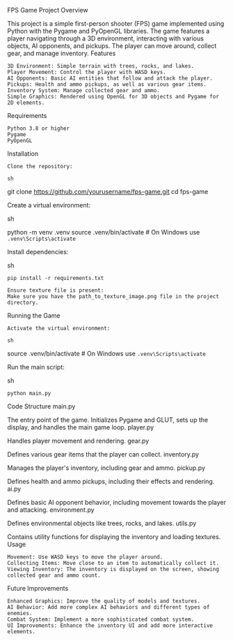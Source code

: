 FPS Game Project
Overview

This project is a simple first-person shooter (FPS) game implemented using Python with the Pygame and PyOpenGL libraries. The game features a player navigating through a 3D environment, interacting with various objects, AI opponents, and pickups. The player can move around, collect gear, and manage inventory.
Features

    3D Environment: Simple terrain with trees, rocks, and lakes.
    Player Movement: Control the player with WASD keys.
    AI Opponents: Basic AI entities that follow and attack the player.
    Pickups: Health and ammo pickups, as well as various gear items.
    Inventory System: Manage collected gear and ammo.
    Simple Graphics: Rendered using OpenGL for 3D objects and Pygame for 2D elements.

Requirements

    Python 3.8 or higher
    Pygame
    PyOpenGL

Installation

    Clone the repository:

    sh

git clone https://github.com/yourusername/fps-game.git
cd fps-game

Create a virtual environment:

sh

python -m venv .venv
source .venv/bin/activate  # On Windows use `.venv\Scripts\activate`

Install dependencies:

sh

    pip install -r requirements.txt

    Ensure texture file is present:
    Make sure you have the path_to_texture_image.png file in the project directory.

Running the Game

    Activate the virtual environment:

    sh

source .venv/bin/activate  # On Windows use `.venv\Scripts\activate`

Run the main script:

sh

    python main.py

Code Structure
main.py

The entry point of the game. Initializes Pygame and GLUT, sets up the display, and handles the main game loop.
player.py

Handles player movement and rendering.
gear.py

Defines various gear items that the player can collect.
inventory.py

Manages the player's inventory, including gear and ammo.
pickup.py

Defines health and ammo pickups, including their effects and rendering.
ai.py

Defines basic AI opponent behavior, including movement towards the player and attacking.
environment.py

Defines environmental objects like trees, rocks, and lakes.
utils.py

Contains utility functions for displaying the inventory and loading textures.
Usage

    Movement: Use WASD keys to move the player around.
    Collecting Items: Move close to an item to automatically collect it.
    Viewing Inventory: The inventory is displayed on the screen, showing collected gear and ammo count.

Future Improvements

    Enhanced Graphics: Improve the quality of models and textures.
    AI Behavior: Add more complex AI behaviors and different types of enemies.
    Combat System: Implement a more sophisticated combat system.
    UI Improvements: Enhance the inventory UI and add more interactive elements.
